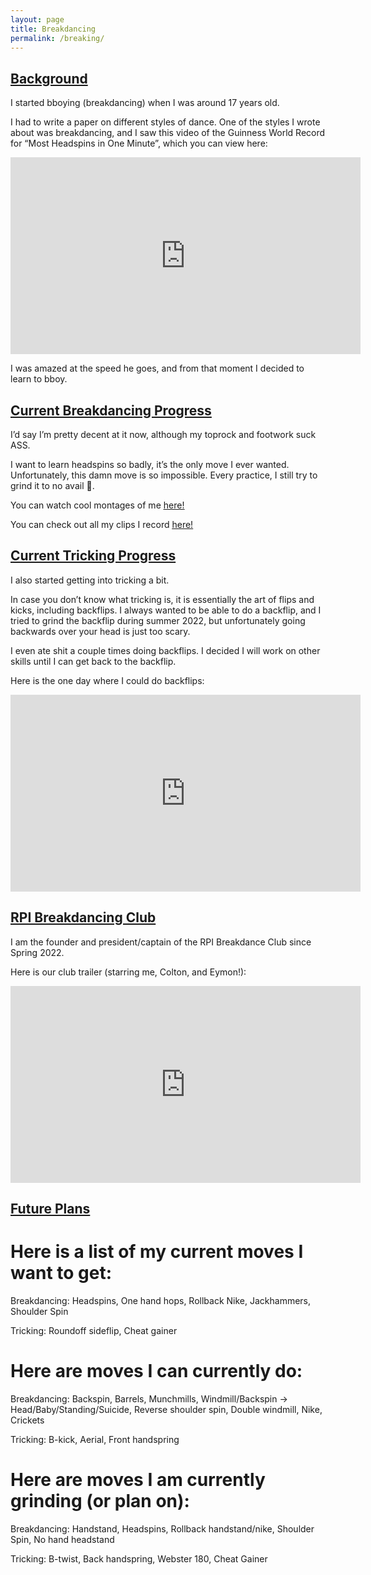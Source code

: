 ```yaml
---
layout: page
title: Breakdancing
permalink: /breaking/
---
```


## <ins>Background</ins>

I started bboying (breakdancing) when I was around 17 years old.

I had to write a paper on different styles of dance. One of the styles I wrote about was breakdancing, and I saw this video of the Guinness World Record for “Most Headspins in One Minute”, which you can view here:

<iframe width="560" height="315" src="https://www.youtube.com/embed/5CZBBbnVmUA" title="HEAD SPIN NEW WORLD RECORD." frameborder="0" allow="accelerometer; autoplay; clipboard-write; encrypted-media; gyroscope; picture-in-picture" allowfullscreen></iframe>

I was amazed at the speed he goes, and from that moment I decided to learn to bboy.

## <ins>Current Breakdancing Progress</ins>

I’d say I’m pretty decent at it now, although my toprock and footwork suck ASS.

I want to learn headspins so badly, it’s the only move I ever wanted. Unfortunately, this damn move is so impossible. Every practice, I still try to grind it to no avail 🙁.

You can watch cool montages of me <ins>[here!](https://www.youtube.com/channel/UCOipCB4hsmRK1SR4D1gzqMg)</ins>

You can check out all my clips I record <ins>[here!](https://photos.app.goo.gl/xNtokPf35SZmQEL37)</ins>

## <ins>Current Tricking Progress</ins>

I also started getting into tricking a bit.

In case you don’t know what tricking is, it is essentially the art of flips and kicks, including backflips. I always wanted to be able to do a backflip, and I tried to grind the backflip during summer 2022, but unfortunately going backwards over your head is just too scary. 

I even ate shit a couple times doing backflips. I decided I will work on other skills until I can get back to the backflip. 

Here is the one day where I could do backflips:

<iframe width="560" height="315" src="https://www.youtube.com/embed/KCxjX8-7mSE" title="i am big pussy" frameborder="0" allow="accelerometer; autoplay; clipboard-write; encrypted-media; gyroscope; picture-in-picture" allowfullscreen></iframe>

## <ins>RPI Breakdancing Club</ins>

I am the founder and president/captain of the RPI Breakdance Club since Spring 2022.

Here is our club trailer (starring me, Colton, and Eymon!):
<iframe width="560" height="315" src="https://www.youtube.com/embed/pjCrZMscb_I" title="RPI Breakdance Club" frameborder="0" allow="accelerometer; autoplay; clipboard-write; encrypted-media; gyroscope; picture-in-picture" allowfullscreen></iframe>

## <ins>Future Plans</ins>

# Here is a list of my current moves I want to get:

Breakdancing: Headspins, One hand hops, Rollback Nike, Jackhammers, Shoulder Spin

Tricking: Roundoff sideflip, Cheat gainer

# Here are moves I can currently do:

Breakdancing: Backspin, Barrels, Munchmills, Windmill/Backspin -> Head/Baby/Standing/Suicide, Reverse shoulder spin, Double windmill, Nike, Crickets

Tricking: B-kick, Aerial, Front handspring

# Here are moves I am currently grinding (or plan on):

Breakdancing: Handstand, Headspins, Rollback handstand/nike, Shoulder Spin, No hand headstand

Tricking: B-twist, Back handspring, Webster 180, Cheat Gainer
